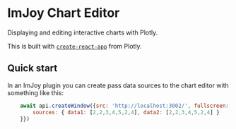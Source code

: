 # ImJoy Chart Editor

Displaying and editing interactive charts with Plotly.

This is built with [`create-react-app`](https://github.com/facebookincubator/create-react-app) from Plotly.

## Quick start

In an ImJoy plugin you can create pass data sources to the chart editor with something like this:
```js
    await api.createWindow({src: 'http://localhost:3002/', fullscreen: true, data: {
        sources: { data1: [2,2,3,4,5,2,4], data2: [2,2,3,4,5,2,4] }
    }})
```
